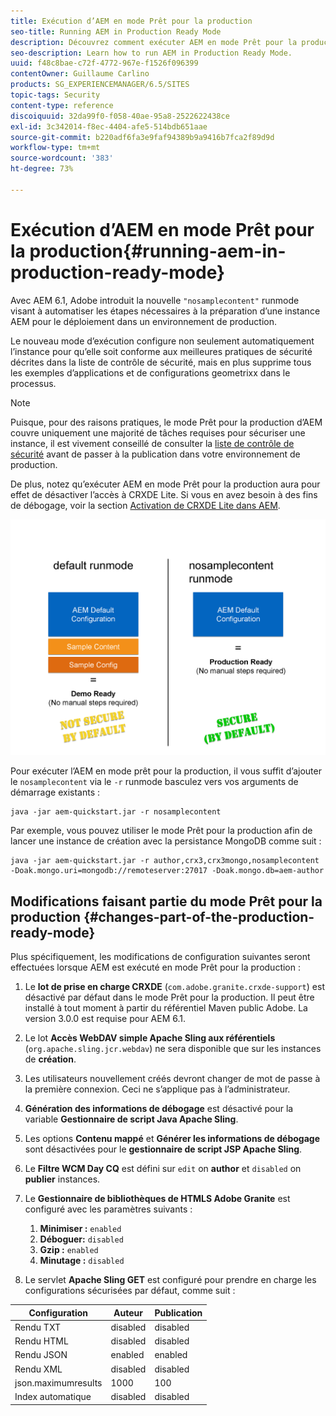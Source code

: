 ```yaml
---
title: Exécution d’AEM en mode Prêt pour la production
seo-title: Running AEM in Production Ready Mode
description: Découvrez comment exécuter AEM en mode Prêt pour la production.
seo-description: Learn how to run AEM in Production Ready Mode.
uuid: f48c8bae-c72f-4772-967e-f1526f096399
contentOwner: Guillaume Carlino
products: SG_EXPERIENCEMANAGER/6.5/SITES
topic-tags: Security
content-type: reference
discoiquuid: 32da99f0-f058-40ae-95a8-2522622438ce
exl-id: 3c342014-f8ec-4404-afe5-514bdb651aae
source-git-commit: b220adf6fa3e9faf94389b9a9416b7fca2f89d9d
workflow-type: tm+mt
source-wordcount: '383'
ht-degree: 73%

---
```


# Exécution d’AEM en mode Prêt pour la production{#running-aem-in-production-ready-mode}

Avec AEM 6.1, Adobe introduit la nouvelle `"nosamplecontent"` runmode visant à automatiser les étapes nécessaires à la préparation d’une instance AEM pour le déploiement dans un environnement de production.

Le nouveau mode d’exécution configure non seulement automatiquement l’instance pour qu’elle soit conforme aux meilleures pratiques de sécurité décrites dans la liste de contrôle de sécurité, mais en plus supprime tous les exemples d’applications et de configurations geometrixx dans le processus.

>[!NOTE]
>
>Puisque, pour des raisons pratiques, le mode Prêt pour la production d’AEM couvre uniquement une majorité de tâches requises pour sécuriser une instance, il est vivement conseillé de consulter la [liste de contrôle de sécurité](/help/sites-administering/security-checklist.md) avant de passer à la publication dans votre environnement de production.
>
>De plus, notez qu’exécuter AEM en mode Prêt pour la production aura pour effet de désactiver l’accès à CRXDE Lite. Si vous en avez besoin à des fins de débogage, voir la section [Activation de CRXDE Lite dans AEM](/help/sites-administering/enabling-crxde-lite.md).

![chlimage_1-83](assets/chlimage_1-83a.png)

Pour exécuter l’AEM en mode prêt pour la production, il vous suffit d’ajouter le `nosamplecontent` via le `-r` runmode basculez vers vos arguments de démarrage existants :

```shell
java -jar aem-quickstart.jar -r nosamplecontent
```

Par exemple, vous pouvez utiliser le mode Prêt pour la production afin de lancer une instance de création avec la persistance MongoDB comme suit :

```shell
java -jar aem-quickstart.jar -r author,crx3,crx3mongo,nosamplecontent -Doak.mongo.uri=mongodb://remoteserver:27017 -Doak.mongo.db=aem-author
```

## Modifications faisant partie du mode Prêt pour la production {#changes-part-of-the-production-ready-mode}

Plus spécifiquement, les modifications de configuration suivantes seront effectuées lorsque AEM est exécuté en mode Prêt pour la production :

1. Le **lot de prise en charge CRXDE** (`com.adobe.granite.crxde-support`) est désactivé par défaut dans le mode Prêt pour la production. Il peut être installé à tout moment à partir du référentiel Maven public Adobe. La version 3.0.0 est requise pour AEM 6.1.

1. Le lot **Accès WebDAV simple Apache Sling aux référentiels** (`org.apache.sling.jcr.webdav`) ne sera disponible que sur les instances de **création**.

1. Les utilisateurs nouvellement créés devront changer de mot de passe à la première connexion. Ceci ne s’applique pas à l’administrateur.
1. **Génération des informations de débogage** est désactivé pour la variable **Gestionnaire de script Java Apache Sling**.

1. Les options **Contenu mappé** et **Générer les informations de débogage** sont désactivées pour le **gestionnaire de script JSP Apache Sling**.

1. Le **Filtre WCM Day CQ** est défini sur `edit` on **author** et `disabled` on **publier** instances.

1. Le **Gestionnaire de bibliothèques de HTMLS Adobe Granite** est configuré avec les paramètres suivants :

   1. **Minimiser :** `enabled`
   1. **Déboguer:** `disabled`
   1. **Gzip :** `enabled`
   1. **Minutage :** `disabled`

1. Le servlet **Apache Sling GET** est configuré pour prendre en charge les configurations sécurisées par défaut, comme suit :

| **Configuration** | **Auteur** | **Publication** |
|---|---|---|
| Rendu TXT | disabled | disabled |
| Rendu HTML | disabled | disabled |
| Rendu JSON | enabled | enabled |
| Rendu XML | disabled | disabled |
| json.maximumresults | 1000 | 100 |
| Index automatique | disabled | disabled |
